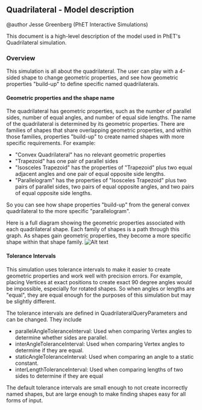 ## Quadrilateral - Model description

@author Jesse Greenberg (PhET Interactive Simulations)

This document is a high-level description of the model used in PhET's Quadrilateral simulation.

### Overview

This simulation is all about the quadrilateral. The user can play with a 4-sided shape to change geometric
properties, and see how geometric properties "build-up" to define specific named quadrilaterals.

#### Geometric properties and the shape name 
The quadrilateral has geometric properties, such as the number of parallel sides, number of equal angles,
and number of equal side lengths. The name of the quadrilateral is determined by its geometric properties.
There are families of shapes that share overlapping geometric properties, and within those families, properties
"build-up" to create named shapes with more specific requirements. For example:
- "Convex Quadrilateral" has no relevant geometric properties
- "Trapezoid" has one pair of parallel sides
- "Isosceles Trapezoid" has the properties of "Trapezoid" plus two equal adjacent angles and one pair of equal opposite side lengths.
- "Parallelogram" has the properties of "Isosceles Trapezoid" plus two pairs of parallel sides, two pairs of equal opposite angles, and two pairs of equal opposite side lengths. 

So you can see how shape properties "build-up" from the general convex quadrilateral to the more specific "parallelogram".

Here is a full diagram showing the geometric properties associated with each quadrilateral shape. Each family of shapes
is a path through this graph. As shapes gain geometric properties, they become a more specific shape within that
shape family.
<img src="https://user-images.githubusercontent.com/6396244/221933377-fdc7d16e-9edb-4974-bf9a-eff72ce49af0.png" alt="Alt text" title="Optional title">

#### Tolerance Intervals
This simulation uses tolerance intervals to make it easier to create geometric properties and work well with precision
errors. For example, placing Vertices at exact positions to create exact
90 degree angles would be impossible, especially for rotated shapes. So when angles or lengths are "equal", they are
equal enough for the purposes of this simulation but may be slightly different.

The tolerance intervals are defined in QuadrilateralQueryParameters and can be changed. They include
- parallelAngleToleranceInterval: Used when comparing Vertex angles to determine whether sides are parallel.
- interAngleToleranceInterval: Used when comparing Vertex angles to determine if they are equal.
- staticAngleToleranceInterval: Used when comparing an angle to a static constant.
- interLengthToleranceInterval: Used when comparing lengths of two sides to determine if they are equal

The default tolerance intervals are small enough to not create incorrectly named shapes, but are large enough to
make finding shapes easy for all forms of input.